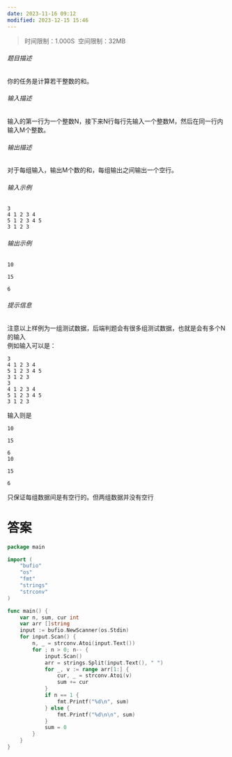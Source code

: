 ```yaml
---
date: 2023-11-16 09:12
modified: 2023-12-15 15:46
---
```

>时间限制：1.000S  空间限制：32MB

###### 题目描述

你的任务是计算若干整数的和。

###### 输入描述

输入的第一行为一个整数N，接下来N行每行先输入一个整数M，然后在同一行内输入M个整数。

###### 输出描述

对于每组输入，输出M个数的和，每组输出之间输出一个空行。

###### 输入示例

```
3
4 1 2 3 4
5 1 2 3 4 5
3 1 2 3
```

###### 输出示例

```
10

15

6
```

###### 提示信息

注意以上样例为一组测试数据，后端判题会有很多组测试数据，也就是会有多个N的输入  
例如输入可以是：  
```
3  
4 1 2 3 4  
5 1 2 3 4 5  
3 1 2 3  
3  
4 1 2 3 4  
5 1 2 3 4 5  
3 1 2 3 
```

输入则是  
```
10  
  
15  
  
6  
10  
  
15  
  
6  
```

只保证每组数据间是有空行的。但两组数据并没有空行

# 答案
```go
package main

import (
    "bufio"
    "os"
    "fmt"
    "strings"
    "strconv"
)

func main() {
    var n, sum, cur int
    var arr []string
    input := bufio.NewScanner(os.Stdin)
    for input.Scan() {
        n, _ = strconv.Atoi(input.Text())
        for ; n > 0; n-- {
            input.Scan()
            arr = strings.Split(input.Text(), " ")
            for _, v := range arr[1:] {
                cur, _ = strconv.Atoi(v)
                sum += cur
            }
            if n == 1 {
                fmt.Printf("%d\n", sum)
            } else {
                fmt.Printf("%d\n\n", sum)
            }
            sum = 0
        }
    }
}
```

